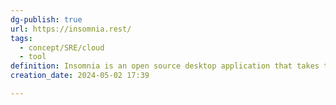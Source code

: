 ```yaml
---
dg-publish: true
url: https://insomnia.rest/
tags:
  - concept/SRE/cloud
  - tool
definition: Insomnia is an open source desktop application that takes the pain out of interacting with and designing, debugging, and testing APIs. Insomnia combines an easy-to-use interface with advanced functionality like authentication helpers, code generation, and environment variables.
creation_date: 2024-05-02 17:39

---
```

